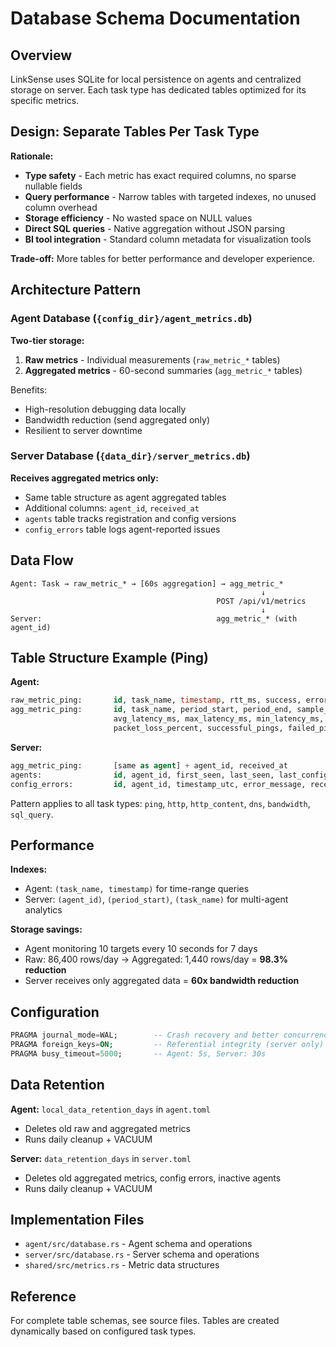 # Database Schema Documentation

## Overview

LinkSense uses SQLite for local persistence on agents and centralized storage on server. Each task type has dedicated tables optimized for its specific metrics.

## Design: Separate Tables Per Task Type

**Rationale:**
- **Type safety** - Each metric has exact required columns, no sparse nullable fields
- **Query performance** - Narrow tables with targeted indexes, no unused column overhead
- **Storage efficiency** - No wasted space on NULL values
- **Direct SQL queries** - Native aggregation without JSON parsing
- **BI tool integration** - Standard column metadata for visualization tools

**Trade-off:** More tables for better performance and developer experience.

## Architecture Pattern

### Agent Database (`{config_dir}/agent_metrics.db`)

**Two-tier storage:**
1. **Raw metrics** - Individual measurements (`raw_metric_*` tables)
2. **Aggregated metrics** - 60-second summaries (`agg_metric_*` tables)

Benefits:
- High-resolution debugging data locally
- Bandwidth reduction (send aggregated only)
- Resilient to server downtime

### Server Database (`{data_dir}/server_metrics.db`)

**Receives aggregated metrics only:**
- Same table structure as agent aggregated tables
- Additional columns: `agent_id`, `received_at`
- `agents` table tracks registration and config versions
- `config_errors` table logs agent-reported issues

## Data Flow

```
Agent: Task → raw_metric_* → [60s aggregation] → agg_metric_*
                                                        ↓
                                              POST /api/v1/metrics
                                                        ↓
Server:                                       agg_metric_* (with agent_id)
```

## Table Structure Example (Ping)

**Agent:**
```sql
raw_metric_ping:       id, task_name, timestamp, rtt_ms, success, error
agg_metric_ping:       id, task_name, period_start, period_end, sample_count,
                       avg_latency_ms, max_latency_ms, min_latency_ms,
                       packet_loss_percent, successful_pings, failed_pings
```

**Server:**
```sql
agg_metric_ping:       [same as agent] + agent_id, received_at
agents:                id, agent_id, first_seen, last_seen, last_config_checksum
config_errors:         id, agent_id, timestamp_utc, error_message, received_at
```

Pattern applies to all task types: `ping`, `http`, `http_content`, `dns`, `bandwidth`, `sql_query`.

## Performance

**Indexes:**
- Agent: `(task_name, timestamp)` for time-range queries
- Server: `(agent_id)`, `(period_start)`, `(task_name)` for multi-agent analytics

**Storage savings:**
- Agent monitoring 10 targets every 10 seconds for 7 days
- Raw: 86,400 rows/day → Aggregated: 1,440 rows/day = **98.3% reduction**
- Server receives only aggregated data = **60x bandwidth reduction**

## Configuration

```sql
PRAGMA journal_mode=WAL;        -- Crash recovery and better concurrency
PRAGMA foreign_keys=ON;         -- Referential integrity (server only)
PRAGMA busy_timeout=5000;       -- Agent: 5s, Server: 30s
```

## Data Retention

**Agent:** `local_data_retention_days` in `agent.toml`
- Deletes old raw and aggregated metrics
- Runs daily cleanup + VACUUM

**Server:** `data_retention_days` in `server.toml`
- Deletes old aggregated metrics, config errors, inactive agents
- Runs daily cleanup + VACUUM

## Implementation Files

- `agent/src/database.rs` - Agent schema and operations
- `server/src/database.rs` - Server schema and operations
- `shared/src/metrics.rs` - Metric data structures

## Reference

For complete table schemas, see source files. Tables are created dynamically based on configured task types.
